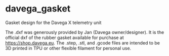 # davega_gasket
Gasket design for the Davega X telemetry unit

The .dxf was generously provided by Jan (Davega owner/designer). It is the official dxf of the rubber gasket available for purchase at https://shop.davega.eu.
The .step, .stl, and .gcode files are intended to be 3D printed in TPU or other flexible filament for personal use.
